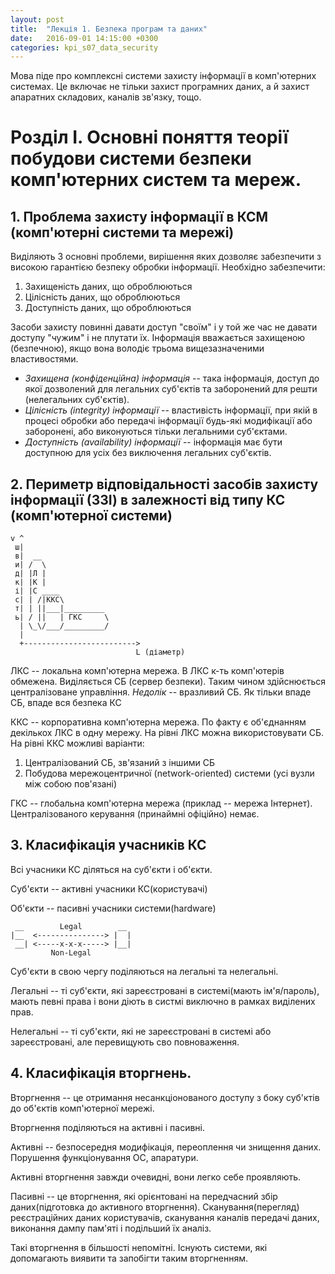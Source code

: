 ```yaml
---
layout: post
title:  "Лекція 1. Безпека програм та даних"
date:   2016-09-01 14:15:00 +0300
categories: kpi_s07_data_security
---
```


Мова піде про комплексні системи захисту інформації в комп'ютерних системах. Це включає не тільки захист програмних даних, а й захист апаратних складових, каналів зв'язку, тощо.

# Розділ I. Основні поняття теорії побудови системи безпеки комп'ютерних систем та мереж.

## 1. Проблема захисту інформації в КСМ (комп'ютерні системи та мережі)

Виділяють 3 основні проблеми, вирішення яких дозволяє забезпечити з високою гарантією безпеку обробки інформації. Необхідно забезпечити:

1. Захищеність даних, що оброблюються
2. Цілісність даних, що оброблюються
3. Доступність даних, що оброблюються

Засоби захисту повинні давати доступ "своїм" і у той же час не давати доступу "чужим" і не плутати їх.
Інформація вважається захищеною (безпечною), якщо вона володіє трьома вищезазначеними властивостями.

- *Захищена (конфіденційна) інформація* -- така інформація, доступ до якої дозволений для легальних суб'єктів та заборонений для решти (нелегальних суб'єктів).
- *Цілісність (integrity) інформації* -- властивість інформації, при якій в процесі обробки або передачі інформації будь-які модифікації або заборонені, або виконуються тільки легальними суб'єктами.
- *Доступність (availability) інформації* -- інформація має бути доступною для усіх без виключення легальних суб'єктів.

## 2. Периметр відповідальності засобів захисту інформації (ЗЗІ) в залежності від типу КС (комп'ютерної системи)

```
v ^
 ш|
 в|  __
 и| /  \
 д| |Л |
 к| |К |
 і| |С ____
 с| | /|ККС\
 т| | ||___|_________
 ь| / ||   | ГКС     \
  | \_\/___/_________/
  |
  +------------------------->
                            L (діаметр)
```
ЛКС -- локальна комп'ютерна мережа. В ЛКС к-ть комп'ютерів обмежена. Виділяється СБ (сервер безпеки). Таким чином здійснюється централізоване управління. *Недолік* -- вразливий СБ. Як тільки впаде СБ, впаде вся безпека КС

ККС -- корпоративна комп'ютерна мережа. По факту є об'єднанням декількох ЛКС в одну мережу. На рівні ЛКС можна використовувати СБ. На рівні ККС можливі варіанти:

1. Централізований СБ, зв'язаний з іншими СБ
2. Побудова мережоцентричної (network-oriented) системи (усі вузли між собою пов'язані)

ГКС -- глобальна комп'ютерна мережа (приклад -- мережа Інтернет). Централізованого керування (принаймні офіційно) немає.

## 3. Класифікація учасників КС

Всі учасники КС діляться на суб'єкти і об'єкти.

Суб'єкти -- активні учасники КС(користувачі)

Об'єкти -- пасивні учасники системи(hardware)

```
 __        Legal        __
|__  <---------------> |  |
 __| <-----x-x-x-----> |__|
         Non-Legal

```
Суб'єкти в свою чергу поділяються на легальні та нелегальні.

Легальні -- ті суб'єкти, які зареєстровані в системі(мають ім'я/пароль), мають певні права і вони діють в систмі виключно в рамках виділених прав.

Нелегальні -- ті суб'єкти, які не зареєстровані в системі або зареєстровані, але перевищують сво повноваження.

## 4. Класифікація вторгнень.

Вторгнення -- це отримання несанкціонованого доступу з боку суб'ктів до об'єктів комп'ютерної мережі.

Вторгнення поділяються на активні і пасивні.

Активні -- безпосередня модифікація, переоплення чи знищення даних. Порушення функціонування ОС, апаратури.

Активні вторгнення завжди очевидні, вони легко себе проявляють.

Пасивні -- це вторгнення, які орієнтовані на передчасний збір даних(підготовка до активного вторгнення). Сканування(перегляд) реєстраційних даних користувачів, сканування каналів передачі даних, виконання дампу пам'яті і подільший їх аналіз.

Такі вторгнення в більшості непомітні. Існують системи, які допомагають виявити та запобігти таким вторгненням.
